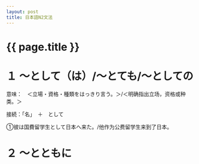 ```yaml
---
layout: post
title: 日本語N2文法
---
```

{{ page.title }}
=============

# １ ～として（は）/～とても/～としての

意味：　＜立場・資格・種類をはっきり言う。＞/＜明确指出立场，资格或种类。＞

接続：「名」　＋　として

①彼は国費留学生として日本へ来た。/他作为公费留学生来到了日本。

# ２ ～とともに
